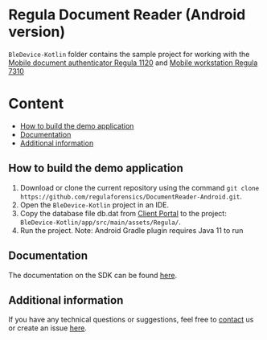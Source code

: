 # Regula Document Reader (Android version)
`BleDevice-Kotlin` folder contains the sample project for working with the 
[Mobile document authenticator Regula 1120](https://regulaforensics.com/en/products/machine_verification/1120/) and [Mobile workstation Regula 7310](https://regulaforensics.com/en/products/machine_verification/7310/)

# Content
* [How to build the demo application](#how-to-build-the-demo-application)
* [Documentation](#documentation)
* [Additional information](#additional-information)

## How to build the demo application
1. Download or clone the current repository using the command `git clone https://github.com/regulaforensics/DocumentReader-Android.git`.
2. Open the `BleDevice-Kotlin` project in an IDE.
3. Copy the database file db.dat from [Client Portal](https://client.regulaforensics.com/customer/databases) to the project: `BleDevice-Kotlin/app/src/main/assets/Regula/`.
4. Run the project.
Note: Android Gradle plugin requires Java 11 to run

## Documentation
The documentation on the SDK can be found [here](https://docs.regulaforensics.com/develop/doc-reader-sdk/mobile?utm_source=github).

## Additional information
If you have any technical questions or suggestions, feel free to [contact](mailto:android.support@regulaforensics.com) us or create an issue [here](https://github.com/regulaforensics/DocumentReader-Android/issues).
